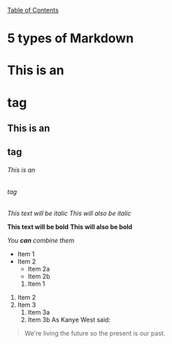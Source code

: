 [Table of Contents](README.md)

# 5 types of Markdown 
# This is an <h1> tag
## This is an <h2> tag
###### This is an <h6> tag
*This text will be italic*
_This will also be italic_

**This text will be bold**
__This will also be bold__

_You **can** combine them_
* Item 1
* Item 2
  * Item 2a
  * Item 2b
  1. Item 1
1. Item 2
1. Item 3
   1. Item 3a
   1. Item 3b
   As Kanye West said:

> We're living the future so
> the present is our past.
<!--- https://guides.github.com/features/mastering-markdown/ source for markdown--->